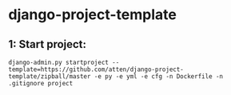 # django-project-template

1: Start project:
--------------
```
django-admin.py startproject --template=https://github.com/atten/django-project-template/zipball/master -e py -e yml -e cfg -n Dockerfile -n .gitignore project
```
